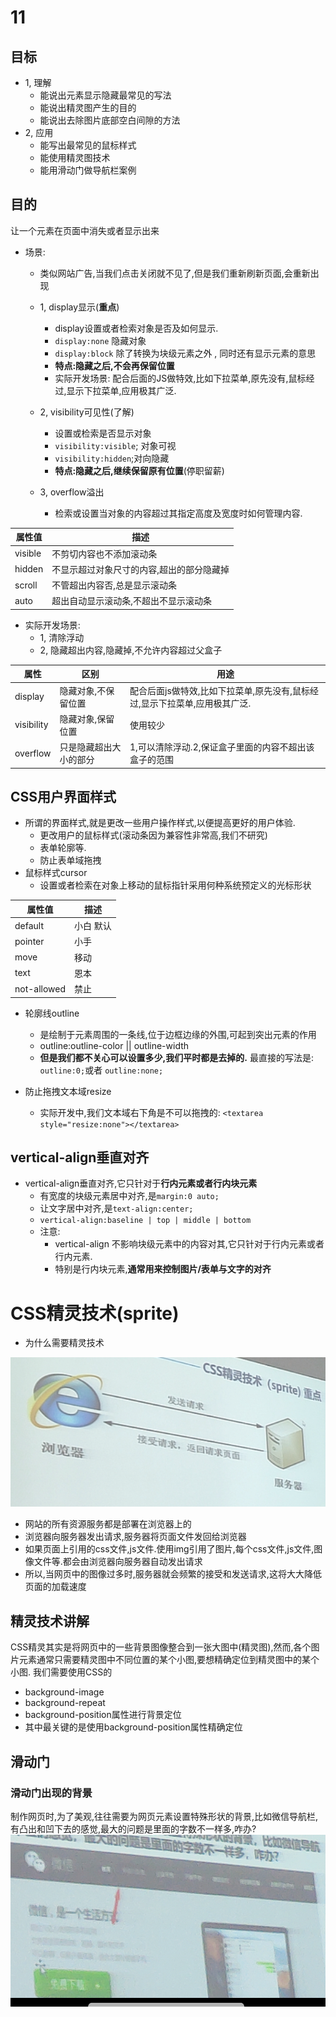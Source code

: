 # 11
## 目标
+ 1, 理解
    + 能说出元素显示隐藏最常见的写法
    + 能说出精灵图产生的目的
    + 能说出去除图片底部空白间隙的方法
+ 2, 应用
    + 能写出最常见的鼠标样式
    + 能使用精灵图技术
    + 能用滑动门做导航栏案例

## 目的
让一个元素在页面中消失或者显示出来
+ 场景:
    + 类似网站广告,当我们点击关闭就不见了,但是我们重新刷新页面,会重新出现
    + 1, display显示(**重点**)
        + display设置或者检索对象是否及如何显示.
        + `display:none` 隐藏对象
        + `display:block` 除了转换为块级元素之外 , 同时还有显示元素的意思
        + **特点:隐藏之后,不会再保留位置**
        + 实际开发场景: 配合后面的JS做特效,比如下拉菜单,原先没有,鼠标经过,显示下拉菜单,应用极其广泛.

    + 2, visibility可见性(了解)
        + 设置或检索是否显示对象
        + `visibility:visible`; 对象可视
        + `visibility:hidden`;对向隐藏
        + **特点:隐藏之后,继续保留原有位置**(停职留薪)

    + 3, overflow溢出
        + 检索或设置当对象的内容超过其指定高度及宽度时如何管理内容.

|属性值|描述|
|-|-|
|visible|不剪切内容也不添加滚动条|
|hidden|不显示超过对象尺寸的内容,超出的部分隐藏掉|
|scroll|不管超出内容否,总是显示滚动条|
|auto|超出自动显示滚动条,不超出不显示滚动条|

+ 实际开发场景:
    + 1, 清除浮动
    + 2, 隐藏超出内容,隐藏掉,不允许内容超过父盒子

|属性|区别|用途|
|-|-|-|
|display|隐藏对象,不保留位置|配合后面js做特效,比如下拉菜单,原先没有,鼠标经过,显示下拉菜单,应用极其广泛.|
|visibility|隐藏对象,保留位置|使用较少|
|overflow|只是隐藏超出大小的部分|1,可以清除浮动.2,保证盒子里面的内容不超出该盒子的范围|


## CSS用户界面样式
+ 所谓的界面样式,就是更改一些用户操作样式,以便提高更好的用户体验.
    + 更改用户的鼠标样式(滚动条因为兼容性非常高,我们不研究)
    + 表单轮廓等.
    + 防止表单域拖拽
+ 鼠标样式cursor
    + 设置或者检索在对象上移动的鼠标指针采用何种系统预定义的光标形状

|属性值|描述|
|-|-|
|default|小白 默认|
|pointer|小手|
|move|移动|
|text|恩本
|not-allowed|禁止|

+ 轮廓线outline
    + 是绘制于元素周围的一条线,位于边框边缘的外围,可起到突出元素的作用
    + outline:outline-color || outline-width
    + **但是我们都不关心可以设置多少,我们平时都是去掉的.**
    最直接的写法是: `outline:0;`或者 `outline:none;`

+ 防止拖拽文本域resize
    + 实际开发中,我们文本域右下角是不可以拖拽的:
        `<textarea style="resize:none"></textarea>`


## vertical-align垂直对齐
+ vertical-align垂直对齐,它只针对于**行内元素或者行内块元素**
    + 有宽度的块级元素居中对齐,是`margin:0 auto;`
    + 让文字居中对齐,是`text-align:center;`
    + `vertical-align:baseline | top | middle | bottom`
    + 注意:
        + vertical-align 不影响块级元素中的内容对其,它只针对于行内元素或者行内元素.
        + 特别是行内块元素,**通常用来控制图片/表单与文字的对齐**

# **CSS精灵技术(sprite)**
+ 为什么需要精灵技术

![](../img/sprite.png)

+ 网站的所有资源服务都是部署在浏览器上的
+ 浏览器向服务器发出请求,服务器将页面文件发回给浏览器
+ 如果页面上引用的css文件,js文件.使用img引用了图片,每个css文件,js文件,图像文件等.都会由浏览器向服务器自动发出请求
+ 所以,当网页中的图像过多时,服务器就会频繁的接受和发送请求,这将大大降低页面的加载速度

## 精灵技术讲解
CSS精灵其实是将网页中的一些背景图像整合到一张大图中(精灵图),然而,各个图片元素通常只需要精灵图中不同位置的某个小图,要想精确定位到精灵图中的某个小图.
我们需要使用CSS的
+ background-image
+ background-repeat
+ background-position属性进行背景定位
+ 其中最关键的是使用background-position属性精确定位


## 滑动门

### 滑动门出现的背景
制作网页时,为了美观,往往需要为网页元素设置特殊形状的背景,比如微信导航栏,有凸出和凹下去的感觉,最大的问题是里面的字数不一样多,咋办?
![](../img/%E5%BE%AE%E4%BF%A1%E5%AF%BC%E8%88%AA%E6%A0%8F.png)


